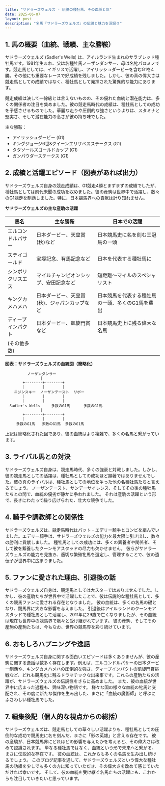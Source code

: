 ```yaml
---
title: "サドラーズウェルズ - 伝説の種牡馬、その血脈と影"
date: 2025-06-07
layout: post
description: "名馬『サドラーズウェルズ』の伝説と魅力を深堀り"
---
```


## 1. 馬の概要（血統、戦績、主な勝鞍）

サドラーズウェルズ (Sadler's Wells) は、アイルランド生まれのサラブレッド種牡馬です。1981年生まれ、父は名種牡馬ノーザンダンサー、母は名牝パロミノです。競走馬としては、イギリスで活躍し、アイリッシュダービーを含むG1を4勝。その他にも重要なレースで好成績を残しました。しかし、彼の真の偉大さは競走馬としての成績ではなく、種牡馬として発揮された驚異的な能力にあります。

競走成績は決して一線級とは言えないものの、その優れた血統と潜在能力は、多くの関係者の注目を集めました。彼の競走馬時代の成績は、種牡馬としての成功を予感させるものでした。華麗な走りや圧倒的な強さというよりは、スタミナと堅実さ、そして潜在能力の高さが彼の持ち味でした。

主な勝鞍：

* アイリッシュダービー (G1)
* キングジョージ6世&クイーンエリザベスステークス (G1)
* タタソールズゴールドカップ (G1)
* ガンパウダーステークス (G1)


## 2. 成績と活躍エピソード（図表があれば出力）

サドラーズウェルズ自身の競走成績は、G1競走4勝とまずまずの成績でしたが、種牡馬としては前代未聞の成功を収めました。彼の産駒は世界中で活躍し、数々のG1競走を制覇しました。特に、日本競馬界への貢献は計り知れません。

**サドラーズウェルズの主な産駒の活躍**

| 馬名             | 主な勝鞍                               | 日本での活躍                                   |
|-----------------|----------------------------------------|---------------------------------------------|
| エルコンドルパサー | 日本ダービー、天皇賞(秋)など             | 日本競馬史に名を刻む三冠馬の一頭                  |
| ステイゴールド     | 宝塚記念、有馬記念など                   | 日本を代表する種牡馬に                               |
| シンボリクリスエス | マイルチャンピオンシップ、安田記念など       | 短距離〜マイルのスペシャリスト                 |
| キングカメハメハ   | 日本ダービー、天皇賞(秋)、ジャパンカップなど | 日本競馬を代表する種牡馬の一頭、多くのG1馬を輩出 |
| ディープインパクト | 日本ダービー、凱旋門賞など             | 日本競馬史上に残る偉大な名馬                      |
| (その他多数)      |                                        |                                             |


**図表：サドラーズウェルズの血統図（簡略化）**

```
          ノーザンダンサー
                |
        +--------+--------+
        |        |        |
    ニジンスキー  ノーザンテースト  リボー
        |        |        |
        |        |        |
  Sadler's Wells     多数のG1馬      多数のG1馬
                |
        +--------+--------+
        |        |        |
     多数のG1馬   多数のG1馬  多数のG1馬
```

上記は簡略化された図であり、彼の血統はより複雑で、多くの名馬と繋がっています。


## 3. ライバル馬との対決

サドラーズウェルズ自身は、競走馬時代、多くの強豪と対戦しました。しかし、彼の競走馬としての活躍は、種牡馬としての成功ほど顕著ではありませんでした。彼の真のライバルは、種牡馬としての地位を争った他の名種牡馬たちと言えるでしょう。  ノーザンテースト、サンデーサイレンス、そしてその後の種牡馬たちとの間で、血統の優劣が静かに争われました。  それは産駒の活躍という形で、長きにわたって繰り広げられた、壮大な競争でした。


## 4. 騎手や調教師との関係性

サドラーズウェルズは、競走馬時代はパット・エデリー騎手とコンビを組んでいました。エデリー騎手は、サドラーズウェルズの能力を最大限に引き出し、数々の勝利に貢献しました。  種牡馬としての成功には、多くの繋養者や関係者、そして彼を繋養したクーンモアスタッドの尽力も欠かせません。  彼らがサドラーズウェルズの能力を見抜き、適切な繁殖牝馬を選定し、管理することで、彼の遺伝子が世界中に広まりました。


## 5. ファンに愛された理由、引退後の話

サドラーズウェルズ自身は、競走馬としては大スターではありませんでした。しかし、彼の産駒たちが世界中で活躍したことで、彼は伝説的な種牡馬として、多くの競馬ファンに愛される存在となりました。  彼の血統は、多くの名馬の礎となり、競馬界に大きな影響を与えました。  引退後はアイルランドのクーンモアスタッドで種牡馬として活躍し、2011年に29歳で亡くなりましたが、その血統は現在も世界中の競馬界で脈々と受け継がれています。  彼の産駒、そしてその産駒の産駒たちは、今もなお、世界の競馬界を彩り続けています。


## 6. おもしろハプニングや逸話

サドラーズウェルズ自身に関する面白いエピソードは多くありませんが、彼の産駒に関する逸話は数多く存在します。例えば、エルコンドルパサーの日本ダービー制覇や、キングカメハメハの圧倒的な強さ、ディープインパクトの凱旋門賞挑戦など、どれも競馬史に残るドラマチックな出来事です。これらの産駒たちの活躍が、サドラーズウェルズの伝説性をさらに高めました。  また、彼の血統が世界中に広まった過程も、興味深い物語です。  様々な国の様々な血統の牝馬と交配され、その度に新たな傑作を生み出した、まさに「血統の魔術師」と呼ぶにふさわしい種牡馬でした。


## 7. 編集後記（個人的な視点からの総括）

サドラーズウェルズは、競走馬としての華々しい活躍よりも、種牡馬としての圧倒的な成功で競馬史に名を刻んだ、まさに「影の英雄」と言える存在です。  彼の産駒が、日本競馬界にどれほどの影響を与えたかを考えると、その偉大さは改めて認識されます。  単なる種牡馬ではなく、血統という形で未来へと繋がる、まさに伝説的な存在です。  彼の血統は、これからも多くの名馬を生み出し続けるでしょう。  このブログ記事を通して、サドラーズウェルズという偉大な種牡馬の功績を少しでも多くの方に知っていただき、その偉大さを改めて感じていただければ幸いです。  そして、彼の血統を受け継ぐ名馬たちの活躍にも、これからも注目していきたいと思っています。
